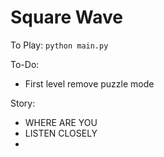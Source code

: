 # Square Wave

To Play:
`python main.py`

To-Do:
- First level remove puzzle mode

Story:
- WHERE ARE YOU
- LISTEN CLOSELY
- 